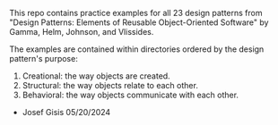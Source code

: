 This repo contains practice examples for all 23 design patterns from "Design Patterns: Elements of Reusable Object-Oriented Software" by Gamma, Helm, Johnson, and Vlissides.

The examples are contained within directories ordered by the design pattern's purpose:
1. Creational: the way objects are created.
2. Structural: the way objects relate to each other.
3. Behavioral: the way objects communicate with each other.

- Josef Gisis 05/20/2024